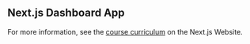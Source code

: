 ## Next.js Dashboard App

For more information, see the [course curriculum](https://nextjs.org/learn) on the Next.js Website.
